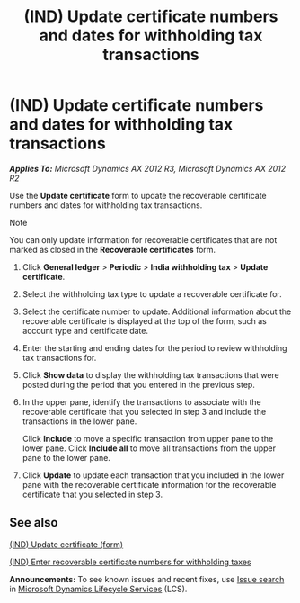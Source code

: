﻿---
title: (IND) Update certificate numbers and dates for withholding tax  transactions
TOCTitle: (IND) Update certificate numbers and dates for withholding tax  transactions
ms:assetid: 75f887e8-7719-4e7d-b168-a715216cf859
ms:mtpsurl: https://technet.microsoft.com/en-us/library/JJ677933(v=AX.60)
ms:contentKeyID: 49385896
ms.date: 04/18/2014
mtps_version: v=AX.60
---

# (IND) Update certificate numbers and dates for withholding tax transactions 


_**Applies To:** Microsoft Dynamics AX 2012 R3, Microsoft Dynamics AX 2012 R2_

Use the **Update certificate** form to update the recoverable certificate numbers and dates for withholding tax transactions.


> [!NOTE]
> <P>You can only update information for recoverable certificates that are not marked as closed in the <STRONG>Recoverable certificates</STRONG> form.</P>



1.  Click **General ledger** \> **Periodic** \> **India withholding tax** \> **Update certificate**.

2.  Select the withholding tax type to update a recoverable certificate for.

3.  Select the certificate number to update. Additional information about the recoverable certificate is displayed at the top of the form, such as account type and certificate date.

4.  Enter the starting and ending dates for the period to review withholding tax transactions for.

5.  Click **Show data** to display the withholding tax transactions that were posted during the period that you entered in the previous step.

6.  In the upper pane, identify the transactions to associate with the recoverable certificate that you selected in step 3 and include the transactions in the lower pane.
    
    Click **Include** to move a specific transaction from upper pane to the lower pane. Click **Include all** to move all transactions from the upper pane to the lower pane.

7.  Click **Update** to update each transaction that you included in the lower pane with the recoverable certificate information for the recoverable certificate that you selected in step 3.

## See also

[(IND) Update certificate (form)](https://technet.microsoft.com/en-us/library/jj664755\(v=ax.60\))

[(IND) Enter recoverable certificate numbers for withholding taxes](ind-enter-recoverable-certificate-numbers-for-withholding-taxes.md)

  
**Announcements:** To see known issues and recent fixes, use [Issue search](http://go.microsoft.com/fwlink/?linkid=389258) in [Microsoft Dynamics Lifecycle Services](http://go.microsoft.com/fwlink/?linkid=306505) (LCS).

